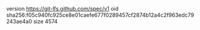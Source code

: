 version https://git-lfs.github.com/spec/v1
oid sha256:f05c940fc925ce8e01caefe677f0289457cf2874b12a4c2f963edc79243ae4a0
size 4574
